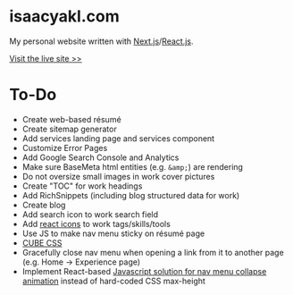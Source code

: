 # isaacyakl.com

My personal website written with [Next.js](https://nextjs.org/)/[React.js](https://reactjs.org/).

[Visit the live site &gt;&gt;](https://www.isaacyakl.com)

# To-Do

-  Create web-based résumé
-  Create sitemap generator
-  Add services landing page and services component
-  Customize Error Pages
-  Add Google Search Console and Analytics
-  Make sure BaseMeta html entities (e.g. `&amp;`) are rendering
-  Do not oversize small images in work cover pictures
-  Create "TOC" for work headings
-  Add RichSnippets (including blog structured data for work)
-  Create blog
-  Add search icon to work search field
-  Add [react icons](https://react-icons.github.io/react-icons) to work tags/skills/tools
-  Use JS to make nav menu sticky on résumé page
-  [CUBE CSS](https://www.smashingmagazine.com/2021/07/global-local-styling-nextjs/)
-  Gracefully close nav menu when opening a link from it to another page (e.g. Home -> Experience page)
-  Implement React-based [Javascript solution for nav menu collapse animation](https://css-tricks.com/using-css-transitions-auto-dimensions/#technique-3-javascript) instead of hard-coded CSS max-height
